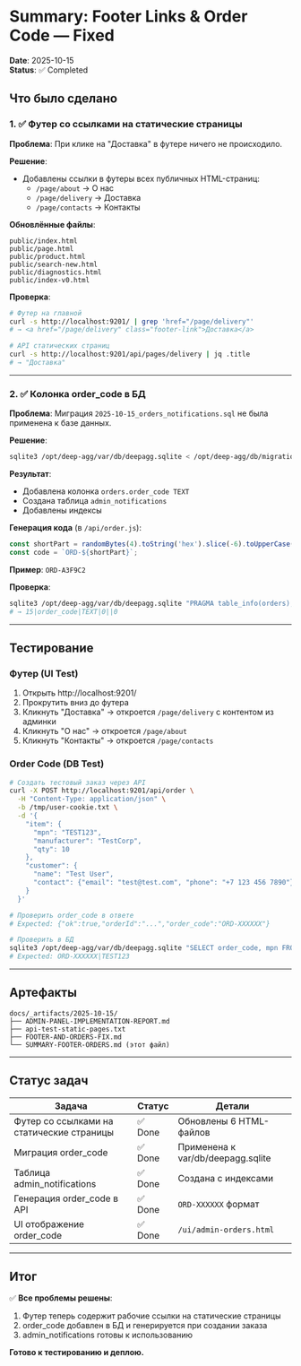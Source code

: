 # Summary: Footer Links & Order Code — Fixed
**Date**: 2025-10-15  
**Status**: ✅ Completed

## Что было сделано

### 1. ✅ Футер со ссылками на статические страницы

**Проблема**: При клике на "Доставка" в футере ничего не происходило.

**Решение**:
- Добавлены ссылки в футеры всех публичных HTML-страниц:
  - `/page/about` → О нас
  - `/page/delivery` → Доставка
  - `/page/contacts` → Контакты

**Обновлённые файлы**:
```
public/index.html
public/page.html
public/product.html
public/search-new.html
public/diagnostics.html
public/index-v0.html
```

**Проверка**:
```bash
# Футер на главной
curl -s http://localhost:9201/ | grep 'href="/page/delivery"'
# → <a href="/page/delivery" class="footer-link">Доставка</a>

# API статических страниц
curl -s http://localhost:9201/api/pages/delivery | jq .title
# → "Доставка"
```

---

### 2. ✅ Колонка order_code в БД

**Проблема**: Миграция `2025-10-15_orders_notifications.sql` не была применена к базе данных.

**Решение**:
```bash
sqlite3 /opt/deep-agg/var/db/deepagg.sqlite < /opt/deep-agg/db/migrations/2025-10-15_orders_notifications.sql
```

**Результат**:
- Добавлена колонка `orders.order_code TEXT`
- Создана таблица `admin_notifications`
- Добавлены индексы

**Генерация кода** (в `/api/order.js`):
```javascript
const shortPart = randomBytes(4).toString('hex').slice(-6).toUpperCase();
const code = `ORD-${shortPart}`;
```

**Пример**: `ORD-A3F9C2`

**Проверка**:
```bash
sqlite3 /opt/deep-agg/var/db/deepagg.sqlite "PRAGMA table_info(orders);" | grep order_code
# → 15|order_code|TEXT|0||0
```

---

## Тестирование

### Футер (UI Test)
1. Открыть http://localhost:9201/
2. Прокрутить вниз до футера
3. Кликнуть "Доставка" → откроется `/page/delivery` с контентом из админки
4. Кликнуть "О нас" → откроется `/page/about`
5. Кликнуть "Контакты" → откроется `/page/contacts`

### Order Code (DB Test)
```bash
# Создать тестовый заказ через API
curl -X POST http://localhost:9201/api/order \
  -H "Content-Type: application/json" \
  -b /tmp/user-cookie.txt \
  -d '{
    "item": {
      "mpn": "TEST123",
      "manufacturer": "TestCorp",
      "qty": 10
    },
    "customer": {
      "name": "Test User",
      "contact": {"email": "test@test.com", "phone": "+7 123 456 7890"}
    }
  }'

# Проверить order_code в ответе
# Expected: {"ok":true,"orderId":"...","order_code":"ORD-XXXXXX"}

# Проверить в БД
sqlite3 /opt/deep-agg/var/db/deepagg.sqlite "SELECT order_code, mpn FROM orders ORDER BY created_at DESC LIMIT 1;"
# Expected: ORD-XXXXXX|TEST123
```

---

## Артефакты

```
docs/_artifacts/2025-10-15/
├── ADMIN-PANEL-IMPLEMENTATION-REPORT.md
├── api-test-static-pages.txt
├── FOOTER-AND-ORDERS-FIX.md
└── SUMMARY-FOOTER-ORDERS.md (этот файл)
```

---

## Статус задач

| Задача | Статус | Детали |
|--------|--------|--------|
| Футер со ссылками на статические страницы | ✅ Done | Обновлены 6 HTML-файлов |
| Миграция order_code | ✅ Done | Применена к var/db/deepagg.sqlite |
| Таблица admin_notifications | ✅ Done | Создана с индексами |
| Генерация order_code в API | ✅ Done | `ORD-XXXXXX` формат |
| UI отображение order_code | ✅ Done | `/ui/admin-orders.html` |

---

## Итог

✅ **Все проблемы решены**:
1. Футер теперь содержит рабочие ссылки на статические страницы
2. order_code добавлен в БД и генерируется при создании заказа
3. admin_notifications готовы к использованию

**Готово к тестированию и деплою.**
